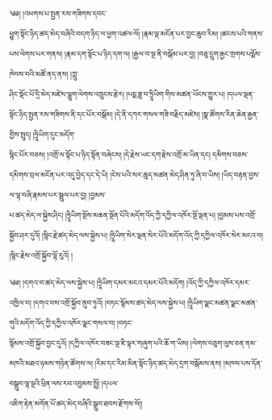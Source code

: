 ﻿  
༄༅། །འཕགས་པ་སྤྱན་རས་གཟིགས་དབང་  
ཕྱུག་སྟོང་ཉིད་ཚད་མེད་བཞིའི་བདག་ཉིད་ལ་ཕྱག་འཚལ་ལོ། །རྣམ་ལྡ་མངོན་པར་བྱང་ཆུབ་རིམ། །ཚངས་པའི་གནས་པས་ལེགས་པར་གནས། །རྣམ་དག་སྟོང་པ་ཉིད་དག་ལ། །རྒྱལ་བ་ལྔ་ནི་བསྒོམ་པར་བྱ། །བཅུ་དྲུག་རྒྱང་གྲགས་པདྨོས་ཁེབས་བའི་མཚོ་ནད་ནས། །ཀླུ་  
ཤིང་སྡོང་པོ་དྲི་མེད་མཛེས་ལྕུག་ལེགས་འཁྲུངས་རྩེར། །པདྨ་ཟླ་བ་ཧྲཱིཡིག་གིས་མཚན་ཡོངས་གྱུར་པ། །དཔལ་ལྡན་སྟོང་ཉིད་སྤྱན་རས་གཟིགས་ནི་དང་པོར་བསྒོམ། །དེ་ནི་དཀར་གསལ་གཟི་བརྗིད་མཛེས། །སྣ་ཚོགས་རིན་ཆེན་རྒྱན་གྱིས་སྤུད། །ཧྲཱིཡིག་དུང་མདོག་  
སྙིང་པོར་བཅས། །འགྲོ་ལ་སྟོང་པ་ཉིད་སྟོན་བཞེངས། །དེ་རྗེས་ཡང་དག་རྗེས་འགྲོ་མ་ཡིན་དང། དམིགས་བཅས་དམིགས་བྲལ་མངོན་པར་འདུ་བྱེད་དང་དེ་ཡི། །ངེས་པའི་སར་ཆུད་མཚན་མེད་ཤིན་ཏུ་ཞི་བ་ཡིས། །ཡིད་བརྟན་བྱས་ལ་ལྷ་བཞི་རྣམས་པར་སྦྲུལ་པར་བྱ། །བྱམས་  
པ་ཚད་མེད་ལ་སྐྱེས་ཤིང། །ཧྲཱིཡིག་སྔོས་མཆན་སྔོན་པོའི་མདོག་འོད་ཀྱི་དཀྱིལ་འཁོར་སྔོ་ལྡན་པ། །བྱམས་པས་འགྲོ་སྐྱོབ་ཤར་དུའོ། །སྙིང་རྗེ་ཚད་མེད་ལས་སྐྱེས་པ། །ཧྲཱིཡིག་སེར་ལྡན་སེར་པོའི་མདོག་འོད་ཀྱི་དཀྱིལ་འཁོར་སེར་མངའ་བ། །སྙིང་རྗེས་འགྲོ་སྐྱོབ་ལྷོ་རུའོ། །  
  
༄༅། །དགའ་བ་ཚད་མེད་ལས་སྐྱེས་པ། །ཧྲཱིཡིག་དམར་མངའ་དམར་པོའི་མདོག། །འོད་ཀྱི་དཀྱིལ་འཁོར་དམར་འཁྱིལ་བ། །དགའ་བས་འགྲོ་སྐྱོབ་ནུབ་ཏུའོ། །བཏང་སྙོམས་ཚད་མེད་ལས་སྐྱེས་པ། །ཧྲཱིཡིག་ལྗང་མཚན་ལྗང་མཚན་གུའི་མདོག་འོད་ཀྱི་དཀྱིལ་འཁོར་ལྗང་གསལ་བ། །བཏང་  
སྙོམས་འགྲོ་སྐྱོབ་བྱང་དུའོ། །དཀྱིལ་འཁོར་བཟང་ལྔ་ཇི་ལྟར་གཞུག་པའི་ཆོ་ག་ཡིས། །ལེགས་བཅུག་ལུས་ཅན་ནམ་མཁའི་མཐའ་ཉམས་གཉེན་ཚོགས་ལ། །རིམ་དང་རིམ་མིན་སྟོང་ཉིད་ཚད་མེད་དྲག་བསྒོམས་ནས། །མཁས་པས་དོན་བསྒྲུབ་ལྷ་ལྔའི་ཕྲིན་ལས་རབ་འབྱམས་སྤྲོ། །དཔལ་  
འཇིག་རྟེན་མགོན་པོ་ཚད་མེད་བཞིའི་སྒྲུབ་ཐབས་རྫོགས་སོ།།  
  
  
